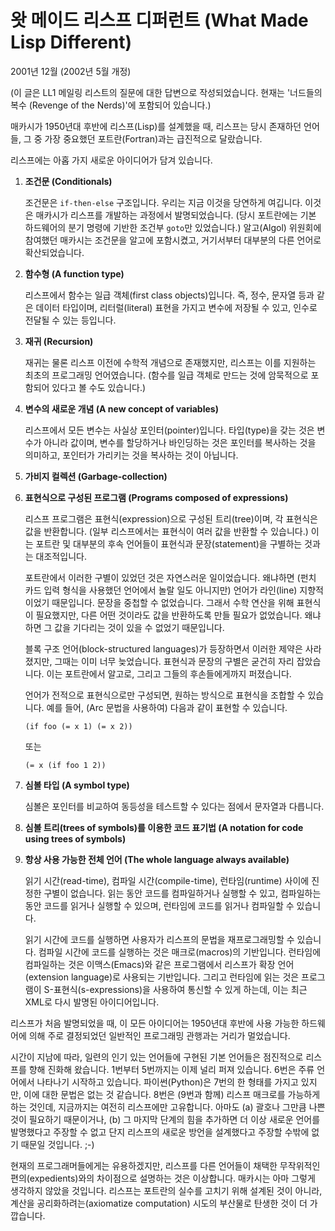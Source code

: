 # 왓 메이드 리스프 디퍼런트 (What Made Lisp Different)

2001년 12월 (2002년 5월 개정)

(이 글은 LL1 메일링 리스트의 질문에 대한 답변으로 작성되었습니다. 현재는 '너드들의 복수 (Revenge of the Nerds)'에 포함되어 있습니다.)

매카시가 1950년대 후반에 리스프(Lisp)를 설계했을 때, 리스프는 당시 존재하던 언어들, 그 중 가장 중요했던 포트란(Fortran)과는 급진적으로 달랐습니다.

리스프에는 아홉 가지 새로운 아이디어가 담겨 있습니다.

1.  **조건문 (Conditionals)**

    조건문은 `if-then-else` 구조입니다. 우리는 지금 이것을 당연하게 여깁니다. 이것은 매카시가 리스프를 개발하는 과정에서 발명되었습니다. (당시 포트란에는 기본 하드웨어의 분기 명령에 기반한 조건부 `goto`만 있었습니다.) 알고(Algol) 위원회에 참여했던 매카시는 조건문을 알고에 포함시켰고, 거기서부터 대부분의 다른 언어로 확산되었습니다.

2.  **함수형 (A function type)**

    리스프에서 함수는 일급 객체(first class objects)입니다. 즉, 정수, 문자열 등과 같은 데이터 타입이며, 리터럴(literal) 표현을 가지고 변수에 저장될 수 있고, 인수로 전달될 수 있는 등입니다.

3.  **재귀 (Recursion)**

    재귀는 물론 리스프 이전에 수학적 개념으로 존재했지만, 리스프는 이를 지원하는 최초의 프로그래밍 언어였습니다. (함수를 일급 객체로 만드는 것에 암묵적으로 포함되어 있다고 볼 수도 있습니다.)

4.  **변수의 새로운 개념 (A new concept of variables)**

    리스프에서 모든 변수는 사실상 포인터(pointer)입니다. 타입(type)을 갖는 것은 변수가 아니라 값이며, 변수를 할당하거나 바인딩하는 것은 포인터를 복사하는 것을 의미하고, 포인터가 가리키는 것을 복사하는 것이 아닙니다.

5.  **가비지 컬렉션 (Garbage-collection)**

6.  **표현식으로 구성된 프로그램 (Programs composed of expressions)**

    리스프 프로그램은 표현식(expression)으로 구성된 트리(tree)이며, 각 표현식은 값을 반환합니다. (일부 리스프에서는 표현식이 여러 값을 반환할 수 있습니다.) 이는 포트란 및 대부분의 후속 언어들이 표현식과 문장(statement)을 구별하는 것과는 대조적입니다.

    포트란에서 이러한 구별이 있었던 것은 자연스러운 일이었습니다. 왜냐하면 (펀치 카드 입력 형식을 사용했던 언어에서 놀랄 일도 아니지만) 언어가 라인(line) 지향적이었기 때문입니다. 문장을 중첩할 수 없었습니다. 그래서 수학 연산을 위해 표현식이 필요했지만, 다른 어떤 것이라도 값을 반환하도록 만들 필요가 없었습니다. 왜냐하면 그 값을 기다리는 것이 있을 수 없었기 때문입니다.

    블록 구조 언어(block-structured languages)가 등장하면서 이러한 제약은 사라졌지만, 그때는 이미 너무 늦었습니다. 표현식과 문장의 구별은 굳건히 자리 잡았습니다. 이는 포트란에서 알고로, 그리고 그들의 후손들에게까지 퍼졌습니다.

    언어가 전적으로 표현식으로만 구성되면, 원하는 방식으로 표현식을 조합할 수 있습니다. 예를 들어, (Arc 문법을 사용하여) 다음과 같이 표현할 수 있습니다.

    `(if foo (= x 1) (= x 2))`

    또는

    `(= x (if foo 1 2))`

7.  **심볼 타입 (A symbol type)**

    심볼은 포인터를 비교하여 동등성을 테스트할 수 있다는 점에서 문자열과 다릅니다.

8.  **심볼 트리(trees of symbols)를 이용한 코드 표기법 (A notation for code using trees of symbols)**

9.  **항상 사용 가능한 전체 언어 (The whole language always available)**

    읽기 시간(read-time), 컴파일 시간(compile-time), 런타임(runtime) 사이에 진정한 구별이 없습니다. 읽는 동안 코드를 컴파일하거나 실행할 수 있고, 컴파일하는 동안 코드를 읽거나 실행할 수 있으며, 런타임에 코드를 읽거나 컴파일할 수 있습니다.

    읽기 시간에 코드를 실행하면 사용자가 리스프의 문법을 재프로그래밍할 수 있습니다. 컴파일 시간에 코드를 실행하는 것은 매크로(macros)의 기반입니다. 런타임에 컴파일하는 것은 이맥스(Emacs)와 같은 프로그램에서 리스프가 확장 언어(extension language)로 사용되는 기반입니다. 그리고 런타임에 읽는 것은 프로그램이 S-표현식(s-expressions)을 사용하여 통신할 수 있게 하는데, 이는 최근 XML로 다시 발명된 아이디어입니다.

리스프가 처음 발명되었을 때, 이 모든 아이디어는 1950년대 후반에 사용 가능한 하드웨어에 의해 주로 결정되었던 일반적인 프로그래밍 관행과는 거리가 멀었습니다.

시간이 지남에 따라, 일련의 인기 있는 언어들에 구현된 기본 언어들은 점진적으로 리스프를 향해 진화해 왔습니다. 1번부터 5번까지는 이제 널리 퍼져 있습니다. 6번은 주류 언어에서 나타나기 시작하고 있습니다. 파이썬(Python)은 7번의 한 형태를 가지고 있지만, 이에 대한 문법은 없는 것 같습니다. 8번은 (9번과 함께) 리스프 매크로를 가능하게 하는 것인데, 지금까지는 여전히 리스프에만 고유합니다. 아마도 (a) 괄호나 그만큼 나쁜 것이 필요하기 때문이거나, (b) 그 마지막 단계의 힘을 추가하면 더 이상 새로운 언어를 발명했다고 주장할 수 없고 단지 리스프의 새로운 방언을 설계했다고 주장할 수밖에 없기 때문일 것입니다. ;-)

현재의 프로그래머들에게는 유용하겠지만, 리스프를 다른 언어들이 채택한 무작위적인 편의(expedients)와의 차이점으로 설명하는 것은 이상합니다. 매카시는 아마 그렇게 생각하지 않았을 것입니다. 리스프는 포트란의 실수를 고치기 위해 설계된 것이 아니라, 계산을 공리화하려는(axiomatize computation) 시도의 부산물로 탄생한 것이 더 가깝습니다.